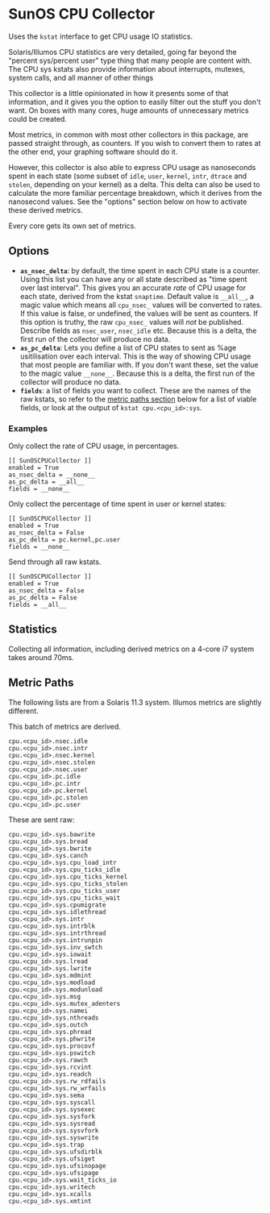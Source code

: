 # SunOS CPU Collector

Uses the `kstat` interface to get CPU usage IO statistics.

Solaris/Illumos CPU statistics are very detailed, going far beyond
the "percent sys/percent user" type thing that many people are
content with. The CPU sys kstats also provide information about
interrupts, mutexes, system calls, and all manner of other things

This collector is a little opinionated in how it presents some of
that information, and it gives you the option to easily filter out
the stuff you don't want. On boxes with many cores, huge amounts of
unnecessary metrics could be created.

Most metrics, in common with most other collectors in this package,
are passed straight through, as counters. If you wish to convert
them to rates at the other end, your graphing software should do it.

However, this collector is also able to express CPU usage as
nanoseconds spent in each state (some subset of `idle`, `user`,
`kernel`, `intr`, `dtrace` and `stolen`, depending on your kernel)
as a delta. This delta can also be used to calculate the more
familiar percentage breakdown, which it derives from the nanosecond
values. See the "options" section below on how to activate these
derived metrics.

Every core gets its own set of metrics.

## Options

* **`as_nsec_delta`**: by default, the time spent in each CPU state
  is a counter. Using this list you can have any or all state
  described as "time spent over last interval". This gives you an
  accurate *rate* of CPU usage for each state, derived from
  the kstat `snaptime`. Default value is `__all__`, a magic value
  which means all `cpu_nsec_` values will be converted to rates. If
  this value is false, or undefined, the values will be sent as
  counters. If this option is truthy, the raw `cpu_nsec_` values
  will *not* be published. Describe fields as `nsec_user`,
  `nsec_idle` etc. Because this is a delta, the first run of the
  collector will produce no data.
* **`as_pc_delta`**: Lets you define a list of CPU states to sent as
  %age usitilisation over each interval. This is the way of showing
  CPU usage that most people are familiar with. If you don't want
  these, set the value to the magic value `__none__`. Because this
  is a delta, the first run of the collector will produce no data.
* **`fields`**: a list of fields you want to collect. These are the
  names of the raw kstats, so refer to the [metric paths
  section](#metric-paths) below for a list of viable fields, or look
  at the output of `kstat cpu.<cpu_id>:sys`.

### Examples

Only collect the rate of CPU usage, in percentages.

```
[[ SunOSCPUCollector ]]
enabled = True
as_nsec_delta = __none__
as_pc_delta = __all__
fields = __none__
```

Only collect the percentage of time spent in user or kernel states:

```
[[ SunOSCPUCollector ]]
enabled = True
as_nsec_delta = False
as_pc_delta = pc.kernel,pc.user
fields = __none__
```

Send through all raw kstats.

```
[[ SunOSCPUCollector ]]
enabled = True
as_nsec_delta = False
as_pc_delta = False
fields = __all__
```

## Statistics

Collecting all information, including derived metrics on a 4-core i7
system takes around 70ms.

## Metric Paths

The following lists are from a Solaris 11.3 system. Illumos metrics
are slightly different.

This batch of metrics are derived.

```
cpu.<cpu_id>.nsec.idle
cpu.<cpu_id>.nsec.intr
cpu.<cpu_id>.nsec.kernel
cpu.<cpu_id>.nsec.stolen
cpu.<cpu_id>.nsec.user
cpu.<cpu_id>.pc.idle
cpu.<cpu_id>.pc.intr
cpu.<cpu_id>.pc.kernel
cpu.<cpu_id>.pc.stolen
cpu.<cpu_id>.pc.user
```

These are sent raw:

```
cpu.<cpu_id>.sys.bawrite
cpu.<cpu_id>.sys.bread
cpu.<cpu_id>.sys.bwrite
cpu.<cpu_id>.sys.canch
cpu.<cpu_id>.sys.cpu_load_intr
cpu.<cpu_id>.sys.cpu_ticks_idle
cpu.<cpu_id>.sys.cpu_ticks_kernel
cpu.<cpu_id>.sys.cpu_ticks_stolen
cpu.<cpu_id>.sys.cpu_ticks_user
cpu.<cpu_id>.sys.cpu_ticks_wait
cpu.<cpu_id>.sys.cpumigrate
cpu.<cpu_id>.sys.idlethread
cpu.<cpu_id>.sys.intr
cpu.<cpu_id>.sys.intrblk
cpu.<cpu_id>.sys.intrthread
cpu.<cpu_id>.sys.intrunpin
cpu.<cpu_id>.sys.inv_swtch
cpu.<cpu_id>.sys.iowait
cpu.<cpu_id>.sys.lread
cpu.<cpu_id>.sys.lwrite
cpu.<cpu_id>.sys.mdmint
cpu.<cpu_id>.sys.modload
cpu.<cpu_id>.sys.modunload
cpu.<cpu_id>.sys.msg
cpu.<cpu_id>.sys.mutex_adenters
cpu.<cpu_id>.sys.namei
cpu.<cpu_id>.sys.nthreads
cpu.<cpu_id>.sys.outch
cpu.<cpu_id>.sys.phread
cpu.<cpu_id>.sys.phwrite
cpu.<cpu_id>.sys.procovf
cpu.<cpu_id>.sys.pswitch
cpu.<cpu_id>.sys.rawch
cpu.<cpu_id>.sys.rcvint
cpu.<cpu_id>.sys.readch
cpu.<cpu_id>.sys.rw_rdfails
cpu.<cpu_id>.sys.rw_wrfails
cpu.<cpu_id>.sys.sema
cpu.<cpu_id>.sys.syscall
cpu.<cpu_id>.sys.sysexec
cpu.<cpu_id>.sys.sysfork
cpu.<cpu_id>.sys.sysread
cpu.<cpu_id>.sys.sysvfork
cpu.<cpu_id>.sys.syswrite
cpu.<cpu_id>.sys.trap
cpu.<cpu_id>.sys.ufsdirblk
cpu.<cpu_id>.sys.ufsiget
cpu.<cpu_id>.sys.ufsinopage
cpu.<cpu_id>.sys.ufsipage
cpu.<cpu_id>.sys.wait_ticks_io
cpu.<cpu_id>.sys.writech
cpu.<cpu_id>.sys.xcalls
cpu.<cpu_id>.sys.xmtint
```
